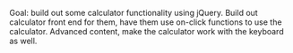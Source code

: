 Goal: build out some calculator functionality using jQuery. Build out calculator front end for them, have them use on-click functions to use the calculator. Advanced content, make the calculator work with the keyboard as well. 

